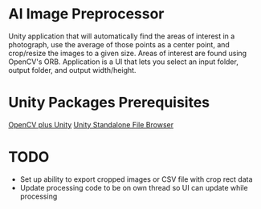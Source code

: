 # AI Image Preprocessor
Unity application that will automatically find the areas of interest in a photograph, use the average of those points as a center point, and crop/resize the images to a given size. Areas of interest are found using OpenCV's ORB. Application is a UI that lets you select an input folder, output folder, and output width/height.

# Unity Packages Prerequisites
[OpenCV plus Unity](https://assetstore.unity.com/packages/tools/integration/opencv-plus-unity-85928)
[Unity Standalone File Browser](https://github.com/gkngkc/UnityStandaloneFileBrowser)

# TODO
- Set up ability to export cropped images or CSV file with crop rect data
- Update processing code to be on own thread so UI can update while processing
